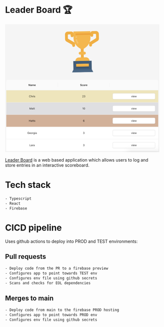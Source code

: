 # Leader Board 🏆

![App Screenshot](screenshot.png)

[Leader Board](https://leader-board-app.firebaseapp.com) is a web based application which allows users to log and store entries in an interactive scoreboard.

# Tech stack

    - Typescript
    - React
    - Firebase

# CICD pipeline
Uses github actions to deploy into PROD and TEST environments:

## Pull requests
    - Deploy code from the PR to a firebase preview
    - Configures app to point towards TEST env
    - Configures env file using github secrets
    - Scans and checks for EOL dependencies

## Merges to main
    - Deploy code from main to the firebase PROD hosting
    - Configures app to point towards PROD env
    - Configures env file using github secrets
